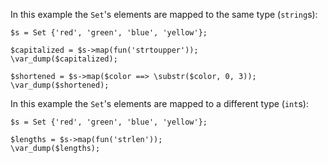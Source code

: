 In this example the `Set`'s elements are mapped to the same type (`string`s):

```map-to-strings.hack
$s = Set {'red', 'green', 'blue', 'yellow'};

$capitalized = $s->map(fun('strtoupper'));
\var_dump($capitalized);

$shortened = $s->map($color ==> \substr($color, 0, 3));
\var_dump($shortened);
```

In this example the `Set`'s elements are mapped to a different type (`int`s):

```map-to-ints.hack
$s = Set {'red', 'green', 'blue', 'yellow'};

$lengths = $s->map(fun('strlen'));
\var_dump($lengths);
```
